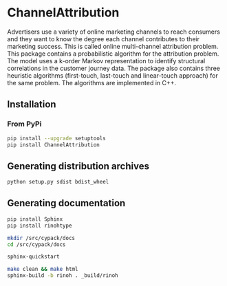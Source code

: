 ChannelAttribution
======================

Advertisers use a variety of online marketing channels to reach consumers and they want to know the degree each channel contributes to their marketing success. This is called online multi-channel attribution problem. This package contains a probabilistic algorithm for the attribution problem. The model uses a k-order Markov representation to identify structural correlations in the customer journey data. The package also contains three heuristic algorithms (first-touch, last-touch and linear-touch approach) for the same problem. The algorithms are implemented in C++. 

Installation
------------

### From PyPi

```bash
pip install --upgrade setuptools
pip install ChannelAttribution
```


Generating distribution archives
--------------------------------

```bash
python setup.py sdist bdist_wheel
```

Generating documentation
------------------------

```bash
pip install Sphinx
pip install rinohtype

mkdir /src/cypack/docs
cd /src/cypack/docs

sphinx-quickstart

make clean && make html
sphinx-build -b rinoh . _build/rinoh
```
